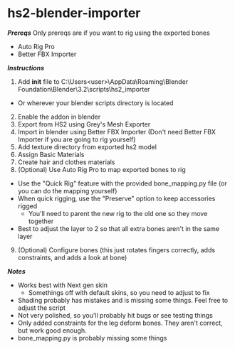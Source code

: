 # hs2-blender-importer

***Prereqs***
Only prereqs are if you want to rig using the exported bones
- Auto Rig Pro
- Better FBX Importer

***Instructions***
1. Add __init__ file to C:\Users\<user>\AppData\Roaming\Blender Foundation\Blender\3.2\scripts\hs2_importer
  - Or wherever your blender scripts directory is located
2. Enable the addon in blender
3. Export from HS2 using Grey's Mesh Exporter
4. Import in blender using Better FBX Importer (Don't need Better FBX Importer if you are going to rig yourself)
5. Add texture directory from exported hs2 model
6. Assign Basic Materials
7. Create hair and clothes materials
8. (Optional) Use Auto Rig Pro to map exported bones to rig
  - Use the "Quick Rig" feature with the provided bone_mapping.py file (or you can do the mapping yourself)
  - When quick rigging, use the "Preserve" option to keep accessories rigged
    - You'll need to parent the new rig to the old one so they move together
  - Best to adjust the layer to 2 so that all extra bones aren't in the same layer
9. (Optional) Configure bones (this just rotates fingers correctly, adds constraints, and adds a look at bone)

***Notes***
- Works best with Next gen skin
  - Somethings off with default skins, so you need to adjust to fix
- Shading probably has mistakes and is missing some things. Feel free to adjust the script
- Not very polished, so you'll probably hit bugs or see testing things
- Only added constraints for the leg deform bones. They aren't correct, but work good enough.
- bone_mapping.py is probably missing some things
